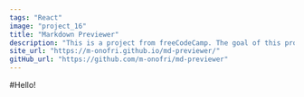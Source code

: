 ```yaml
---
tags: "React"
image: "project_16"
title: "Markdown Previewer"
description: "This is a project from freeCodeCamp. The goal of this project is to create a markdown previewer. In the textarea on the left you can insert yor markdown sample, and in the textarea on the right you get the html version. The app is realized in Codepen using React."
site_url: "https://m-onofri.github.io/md-previewer/"
gitHub_url: "https://github.com/m-onofri/md-previewer"
---
```


#Hello!